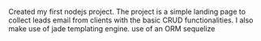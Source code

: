 Created my first nodejs project. 
The project is a simple landing page to collect leads email from clients with the basic CRUD functionalities. 
I also make use of jade templating engine.
use of an ORM sequelize 
